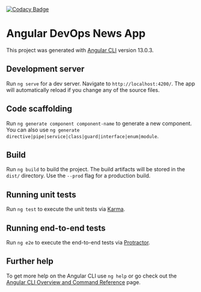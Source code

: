 [![Codacy Badge](https://app.codacy.com/project/badge/Grade/1ec15a1bd12e437bab332b183762f395)](https://www.codacy.com/gh/atomic-structure/angular-bootstap-devops-news/dashboard?utm_source=github.com&amp;utm_medium=referral&amp;utm_content=atomic-structure/angular-bootstap-devops-news&amp;utm_campaign=Badge_Grade)
# Angular DevOps News App

This project was generated with [Angular CLI](https://github.com/angular/angular-cli) version 13.0.3.

## Development server

Run `ng serve` for a dev server. Navigate to `http://localhost:4200/`. The app will automatically reload if you change any of the source files.

## Code scaffolding

Run `ng generate component component-name` to generate a new component. You can also use `ng generate directive|pipe|service|class|guard|interface|enum|module`.

## Build

Run `ng build` to build the project. The build artifacts will be stored in the `dist/` directory. Use the `--prod` flag for a production build.

## Running unit tests

Run `ng test` to execute the unit tests via [Karma](https://karma-runner.github.io).

## Running end-to-end tests

Run `ng e2e` to execute the end-to-end tests via [Protractor](http://www.protractortest.org/).

## Further help

To get more help on the Angular CLI use `ng help` or go check out the [Angular CLI Overview and Command Reference](https://angular.io/cli) page.
